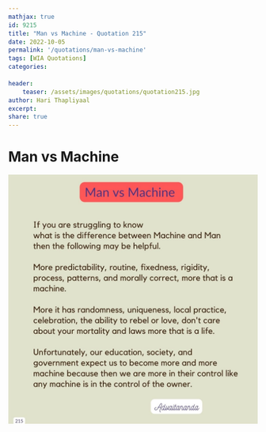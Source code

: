 ```yaml
---
mathjax: true
id: 9215
title: "Man vs Machine - Quotation 215"
date: 2022-10-05
permalink: '/quotations/man-vs-machine'
tags: [WIA Quotations] 
categories: 

header:
    teaser: /assets/images/quotations/quotation215.jpg
author: Hari Thapliyaal 
excerpt:
share: true 
---
```


# Man vs Machine

![Man vs Machine](/assets/images/quotations/quotation215.jpg)
